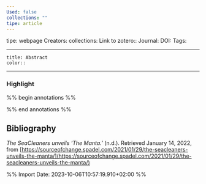 ```yaml
---
Used: false
collections: ""
tipe: article
---
```

tipe: webpage
Creators: 
collections: 
Link to zotero:: 
Journal: 
DOI: 
Tags: 

---
```ad-note
title: Abstract
color:: 

```

---
### Highlight

%% begin annotations %%

%% end annotations %%

## Bibliography

_The SeaCleaners unveils ‘The Manta.’_ (n.d.). Retrieved January 14, 2022, from [https://sourceofchange.spadel.com/2021/01/29/the-seacleaners-unveils-the-manta/](https://sourceofchange.spadel.com/2021/01/29/the-seacleaners-unveils-the-manta/)

%% Import Date: 2023-10-06T10:57:19.910+02:00 %%
